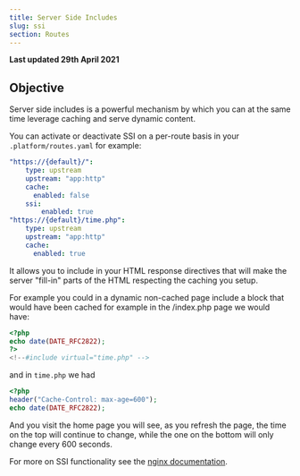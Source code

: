 ```yaml
---
title: Server Side Includes
slug: ssi
section: Routes
---
```


**Last updated 29th April 2021**


## Objective  

Server side includes is a powerful mechanism by which you can at the same time leverage caching and serve dynamic content.

You can activate or deactivate SSI on a per-route basis in your `.platform/routes.yaml` for example:

```yaml
"https://{default}/":
    type: upstream
    upstream: "app:http"
    cache:
      enabled: false
    ssi:
        enabled: true
"https://{default}/time.php":
    type: upstream
    upstream: "app:http"
    cache:
      enabled: true
```

It allows you to include in your HTML response directives that will make the server "fill-in" parts of the HTML respecting the caching you setup.

For example you could in a dynamic non-cached page include a block that would have been cached for example in the /index.php page we would have:

```php
<?php
echo date(DATE_RFC2822);
?>
<!--#include virtual="time.php" -->
```

and in `time.php` we had

```php
<?php
header("Cache-Control: max-age=600");
echo date(DATE_RFC2822);
```

And you visit the home page you will see, as you refresh the page, the time on the top will continue to change, while the one on the bottom will only change every 600 seconds.

For more on SSI functionality see the [nginx documentation](http://nginx.org/en/docs/http/ngx_http_ssi_module.html).
